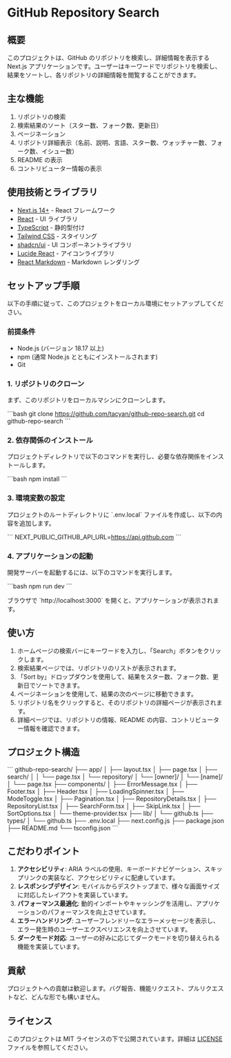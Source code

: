 # GitHub Repository Search

## 概要

このプロジェクトは、GitHub のリポジトリを検索し、詳細情報を表示する Next.js アプリケーションです。ユーザーはキーワードでリポジトリを検索し、結果をソートし、各リポジトリの詳細情報を閲覧することができます。

## 主な機能

1. リポジトリの検索
2. 検索結果のソート（スター数、フォーク数、更新日）
3. ページネーション
4. リポジトリ詳細表示（名前、説明、言語、スター数、ウォッチャー数、フォーク数、イシュー数）
5. README の表示
6. コントリビューター情報の表示

## 使用技術とライブラリ

- [Next.js 14+](https://nextjs.org/) - React フレームワーク
- [React](https://reactjs.org/) - UI ライブラリ
- [TypeScript](https://www.typescriptlang.org/) - 静的型付け
- [Tailwind CSS](https://tailwindcss.com/) - スタイリング
- [shadcn/ui](https://ui.shadcn.com/) - UI コンポーネントライブラリ
- [Lucide React](https://lucide.dev/) - アイコンライブラリ
- [React Markdown](https://github.com/remarkjs/react-markdown) - Markdown レンダリング

## セットアップ手順

以下の手順に従って、このプロジェクトをローカル環境にセットアップしてください。

### 前提条件

- Node.js (バージョン 18.17 以上)
- npm (通常 Node.js とともにインストールされます)
- Git

### 1. リポジトリのクローン

まず、このリポジトリをローカルマシンにクローンします。

\`\`\`bash
git clone https://github.com/tacyan/github-repo-search.git
cd github-repo-search
\`\`\`

### 2. 依存関係のインストール

プロジェクトディレクトリで以下のコマンドを実行し、必要な依存関係をインストールします。

\`\`\`bash
npm install
\`\`\`

### 3. 環境変数の設定

プロジェクトのルートディレクトリに \`.env.local\` ファイルを作成し、以下の内容を追加します。

\`\`\`
NEXT_PUBLIC_GITHUB_API_URL=https://api.github.com
\`\`\`

### 4. アプリケーションの起動

開発サーバーを起動するには、以下のコマンドを実行します。

\`\`\`bash
npm run dev
\`\`\`

ブラウザで \`http://localhost:3000\` を開くと、アプリケーションが表示されます。

## 使い方

1. ホームページの検索バーにキーワードを入力し、「Search」ボタンをクリックします。
2. 検索結果ページでは、リポジトリのリストが表示されます。
3. 「Sort by」ドロップダウンを使用して、結果をスター数、フォーク数、更新日でソートできます。
4. ページネーションを使用して、結果の次のページに移動できます。
5. リポジトリ名をクリックすると、そのリポジトリの詳細ページが表示されます。
6. 詳細ページでは、リポジトリの情報、README の内容、コントリビューター情報を確認できます。

## プロジェクト構造

\`\`\`
github-repo-search/
├── app/
│   ├── layout.tsx
│   ├── page.tsx
│   ├── search/
│   │   └── page.tsx
│   └── repository/
│       └── [owner]/
│           └── [name]/
│               └── page.tsx
├── components/
│   ├── ErrorMessage.tsx
│   ├── Footer.tsx
│   ├── Header.tsx
│   ├── LoadingSpinner.tsx
│   ├── ModeToggle.tsx
│   ├── Pagination.tsx
│   ├── RepositoryDetails.tsx
│   ├── RepositoryList.tsx
│   ├── SearchForm.tsx
│   ├── SkipLink.tsx
│   ├── SortOptions.tsx
│   └── theme-provider.tsx
├── lib/
│   └── github.ts
├── types/
│   └── github.ts
├── .env.local
├── next.config.js
├── package.json
├── README.md
└── tsconfig.json
\`\`\`

## こだわりポイント

1. **アクセシビリティ**: ARIA ラベルの使用、キーボードナビゲーション、スキップリンクの実装など、アクセシビリティに配慮しています。
2. **レスポンシブデザイン**: モバイルからデスクトップまで、様々な画面サイズに対応したレイアウトを実装しています。
3. **パフォーマンス最適化**: 動的インポートやキャッシングを活用し、アプリケーションのパフォーマンスを向上させています。
4. **エラーハンドリング**: ユーザーフレンドリーなエラーメッセージを表示し、エラー発生時のユーザーエクスペリエンスを向上させています。
5. **ダークモード対応**: ユーザーの好みに応じてダークモードを切り替えられる機能を実装しています。

## 貢献

プロジェクトへの貢献は歓迎します。バグ報告、機能リクエスト、プルリクエストなど、どんな形でも構いません。

## ライセンス

このプロジェクトは MIT ライセンスの下で公開されています。詳細は [LICENSE](LICENSE) ファイルを参照してください。

